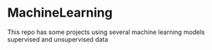 # MachineLearning
This repo has some projects using several machine learning models supervised and unsupervised data
